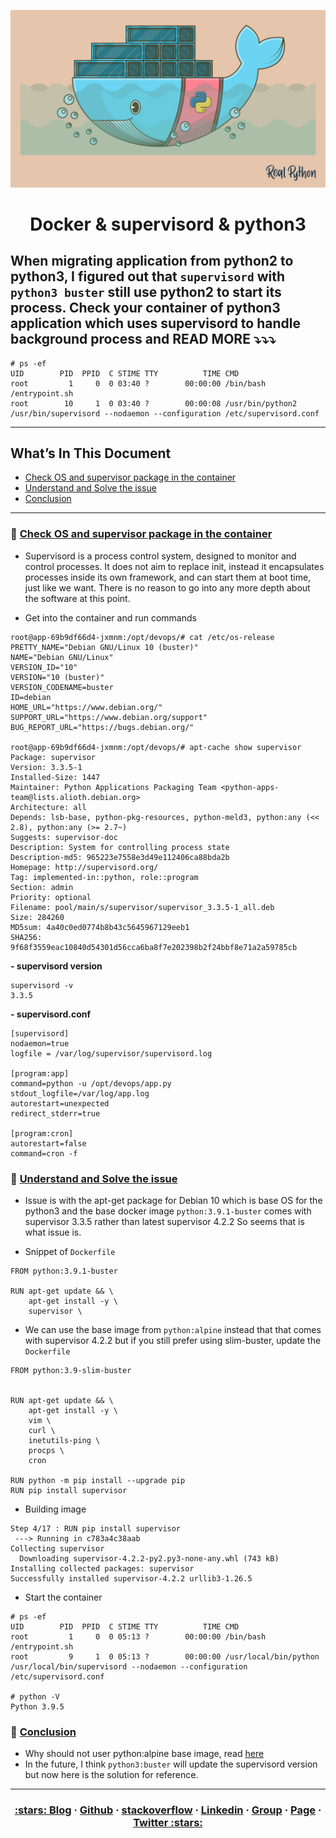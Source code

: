 <p align="center">
  <a href="https://dev.to/vumdao">
    <img alt="Docker & supervisord & python3" src="https://github.com/vumdao/supervisord-python3/blob/master/img/cover.jpg?raw=true" width="700" />
  </a>
</p>
<h1 align="center">
  <div><b>Docker & supervisord & python3</b></div>
</h1>

## **When migrating application from python2 to python3, I figured out that `supervisord` with `python3 buster` still use python2 to start its process. Check your container of python3 application which uses supervisord to handle background process and READ MORE ⤵️⤵️⤵️**

```
# ps -ef 
UID        PID  PPID  C STIME TTY          TIME CMD
root         1     0  0 03:40 ?        00:00:00 /bin/bash /entrypoint.sh
root        10     1  0 03:40 ?        00:00:08 /usr/bin/python2 /usr/bin/supervisord --nodaemon --configuration /etc/supervisord.conf
```

---

## What’s In This Document
- [Check OS and supervisor package in the container](#-Check-OS-and-supervisor-package-in-the-container)
- [Understand and Solve the issue](#-Understand-and-Solve-the-issue)
- [Conclusion](#-Conclusion)

---

### 🚀 **[Check OS and supervisor package in the container](#-Check-OS-and-supervisor-package-in-the-container)**
- Supervisord is a process control system, designed to monitor and control processes. It does not aim to replace init, instead it encapsulates processes inside its own framework, and can start them at boot time, just like we want. There is no reason to go into any more depth about the software at this point.

- Get into the container and run commands

```
root@app-69b9df66d4-jxmnm:/opt/devops/# cat /etc/os-release 
PRETTY_NAME="Debian GNU/Linux 10 (buster)"
NAME="Debian GNU/Linux"
VERSION_ID="10"
VERSION="10 (buster)"
VERSION_CODENAME=buster
ID=debian
HOME_URL="https://www.debian.org/"
SUPPORT_URL="https://www.debian.org/support"
BUG_REPORT_URL="https://bugs.debian.org/"

root@app-69b9df66d4-jxmnm:/opt/devops/# apt-cache show supervisor
Package: supervisor
Version: 3.3.5-1
Installed-Size: 1447
Maintainer: Python Applications Packaging Team <python-apps-team@lists.alioth.debian.org>
Architecture: all
Depends: lsb-base, python-pkg-resources, python-meld3, python:any (<< 2.8), python:any (>= 2.7~)
Suggests: supervisor-doc
Description: System for controlling process state
Description-md5: 965223e7558e3d49e112406ca88bda2b
Homepage: http://supervisord.org/
Tag: implemented-in::python, role::program
Section: admin
Priority: optional
Filename: pool/main/s/supervisor/supervisor_3.3.5-1_all.deb
Size: 284260
MD5sum: 4a40c0ed0774b8b43c5645967129eeb1
SHA256: 9f68f3559eac10840d54301d56cca6ba8f7e202398b2f24bbf8e71a2a59785cb
```

**- supervisord version**
```
supervisord -v
3.3.5
```

**- supervisord.conf**
```
[supervisord]
nodaemon=true
logfile = /var/log/supervisor/supervisord.log

[program:app]
command=python -u /opt/devops/app.py
stdout_logfile=/var/log/app.log
autorestart=unexpected
redirect_stderr=true

[program:cron]
autorestart=false
command=cron -f
```

### 🚀 **[Understand and Solve the issue](#-Understand-and-Solve-the-issue)**
- Issue is with the apt-get package for Debian 10 which is base OS for the python3 and the base docker image `python:3.9.1-buster` comes with supervisor 3.3.5 rather than latest supervisor 4.2.2 So seems that is what issue is.

- Snippet of `Dockerfile`

```
FROM python:3.9.1-buster

RUN apt-get update && \
    apt-get install -y \
    supervisor \
```

- We can use the base image from `python:alpine` instead that that comes with supervisor 4.2.2 but if you still prefer using slim-buster, update the `Dockerfile`

```
FROM python:3.9-slim-buster


RUN apt-get update && \
    apt-get install -y \
    vim \
    curl \
    inetutils-ping \
    procps \
    cron

RUN python -m pip install --upgrade pip
RUN pip install supervisor
```

-  Building image

```
Step 4/17 : RUN pip install supervisor
 ---> Running in c783a4c38aab
Collecting supervisor
  Downloading supervisor-4.2.2-py2.py3-none-any.whl (743 kB)
Installing collected packages: supervisor
Successfully installed supervisor-4.2.2 urllib3-1.26.5
```

- Start the container

```
# ps -ef 
UID        PID  PPID  C STIME TTY          TIME CMD
root         1     0  0 05:13 ?        00:00:00 /bin/bash /entrypoint.sh
root         9     1  0 05:13 ?        00:00:00 /usr/local/bin/python /usr/local/bin/supervisord --nodaemon --configuration /etc/supervisord.conf

# python -V
Python 3.9.5
```

### 🚀 **[Conclusion](#-Conclusion)**
- Why should not user python:alpine base image, read [here](https://pythonspeed.com/articles/base-image-python-docker-images/)
- In the future, I think `python3:buster` will update the supervisord version but now here is the solution for reference.

---


<h3 align="center">
  <a href="https://dev.to/vumdao">:stars: Blog</a>
  <span> · </span>
  <a href="https://github.com/vumdao/aws-eks-the-hard-way">Github</a>
  <span> · </span>
  <a href="https://stackoverflow.com/users/11430272/vumdao">stackoverflow</a>
  <span> · </span>
  <a href="https://www.linkedin.com/in/vu-dao-9280ab43/">Linkedin</a>
  <span> · </span>
  <a href="https://www.linkedin.com/groups/12488649/">Group</a>
  <span> · </span>
  <a href="https://www.facebook.com/CloudOpz-104917804863956">Page</a>
  <span> · </span>
  <a href="https://twitter.com/VuDao81124667">Twitter :stars:</a>
</h3>
